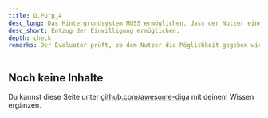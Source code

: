 ```yaml
---
title: O.Purp_4
desc_long: Das Hintergrundsystem MUSS ermöglichen, dass der Nutzer eine bereits erteilte Einwilligung wieder entziehen kann. Der Nutzer MUSS vor der Einwilligung über die Möglichkeit des Widerrufs und die sich daraus ergebenden Veränderungen im Verhalten der Anwendung informiert werden.
desc_short: Entzug der Einwilligung ermöglichen.
depth: check
remarks: Der Evaluator prüft, ob dem Nutzer die Möglichkeit gegeben wird erteilte Einwilligungen wieder zu entziehen. Darüber hinaus validiert er, dass der Nutzer beim Entzug von Einwilligungen auf die daraus resultierenden Konsequenzen hingewiesen wird.
---
```


## Noch keine Inhalte

Du kannst diese Seite unter [github.com/awesome-diga](https://github.com/awesome-diga/tr-faq) mit deinem Wissen ergänzen.

